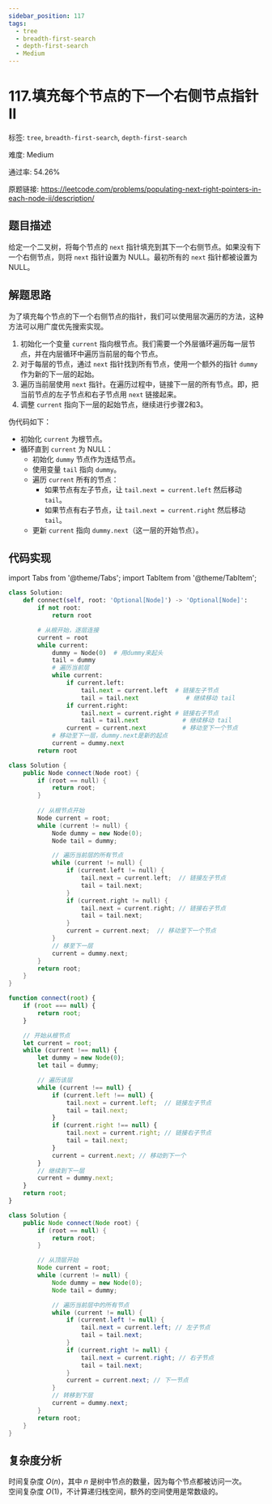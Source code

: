 ```yaml
---
sidebar_position: 117
tags:
  - tree
  - breadth-first-search
  - depth-first-search
  - Medium
---
```


# 117.填充每个节点的下一个右侧节点指针 II

标签: `tree`, `breadth-first-search`, `depth-first-search`

难度: Medium

通过率: 54.26%

原题链接: https://leetcode.com/problems/populating-next-right-pointers-in-each-node-ii/description/

## 题目描述
给定一个二叉树，将每个节点的 `next` 指针填充到其下一个右侧节点。如果没有下一个右侧节点，则将 `next` 指针设置为 NULL。最初所有的 `next` 指针都被设置为 NULL。

## 解题思路
为了填充每个节点的下一个右侧节点的指针，我们可以使用层次遍历的方法，这种方法可以用广度优先搜索实现。

1. 初始化一个变量 `current` 指向根节点。我们需要一个外层循环遍历每一层节点，并在内层循环中遍历当前层的每个节点。
2. 对于每层的节点，通过 `next` 指针找到所有节点，使用一个额外的指针 `dummy` 作为新的下一层的起始。
3. 遍历当前层使用 `next` 指针。在遍历过程中，链接下一层的所有节点。即，把当前节点的左子节点和右子节点用 `next` 链接起来。
4. 调整 `current` 指向下一层的起始节点，继续进行步骤2和3。

伪代码如下：

- 初始化 `current` 为根节点。
- 循环直到 `current` 为 NULL：
  - 初始化 `dummy` 节点作为连结节点。
  - 使用变量 `tail` 指向 `dummy`。
  - 遍历 `current` 所有的节点：
    - 如果节点有左子节点，让 `tail.next = current.left` 然后移动 `tail`。
    - 如果节点有右子节点，让 `tail.next = current.right` 然后移动 `tail`。
  - 更新 `current` 指向 `dummy.next`（这一层的开始节点）。

## 代码实现
import Tabs from '@theme/Tabs';
import TabItem from '@theme/TabItem';

<Tabs>
<TabItem value="python" label="Python">

```python
class Solution:  
    def connect(self, root: 'Optional[Node]') -> 'Optional[Node]':
        if not root:
            return root

        # 从根开始，逐层连接
        current = root
        while current:
            dummy = Node(0)  # 用dummy来起头
            tail = dummy
            # 遍历当前层
            while current:
                if current.left:
                    tail.next = current.left  # 链接左子节点
                    tail = tail.next             # 继续移动 tail
                if current.right:
                    tail.next = current.right # 链接右子节点
                    tail = tail.next            # 继续移动 tail
                current = current.next          # 移动至下一个节点
            # 移动至下一层，dummy.next是新的起点
            current = dummy.next
        return root

```

</TabItem>
<TabItem value="cpp" label="C++">

```cpp
class Solution {
    public Node connect(Node root) {
        if (root == null) {
            return root;
        }
        
        // 从根节点开始
        Node current = root;
        while (current != null) {
            Node dummy = new Node(0);
            Node tail = dummy;

            // 遍历当前层的所有节点
            while (current != null) {
                if (current.left != null) {
                    tail.next = current.left;  // 链接左子节点
                    tail = tail.next;
                }
                if (current.right != null) {
                    tail.next = current.right; // 链接右子节点
                    tail = tail.next;
                }
                current = current.next;  // 移动至下一个节点
            }
            // 移至下一层
            current = dummy.next;
        }
        return root;
    }
}
```

</TabItem>
<TabItem value="javascript" label="JavaScript">

```javascript
function connect(root) {
    if (root === null) {
        return root;
    }

    // 开始从根节点
    let current = root;
    while (current !== null) {
        let dummy = new Node(0);
        let tail = dummy;

        // 遍历该层
        while (current !== null) {
            if (current.left !== null) {
                tail.next = current.left;  // 链接左子节点
                tail = tail.next;
            }
            if (current.right !== null) {
                tail.next = current.right; // 链接右子节点
                tail = tail.next;
            }
            current = current.next; // 移动到下一个
        }
        // 继续到下一层
        current = dummy.next;
    }
    return root;
}
```

</TabItem>
<TabItem value="java" label="Java">

```java
class Solution {
    public Node connect(Node root) {
        if (root == null) {
            return root;
        }

        // 从顶层开始
        Node current = root;
        while (current != null) {
            Node dummy = new Node(0);
            Node tail = dummy;

            // 遍历当前层中的所有节点
            while (current != null) {
                if (current.left != null) {
                    tail.next = current.left; // 左子节点
                    tail = tail.next;
                }
                if (current.right != null) {
                    tail.next = current.right; // 右子节点
                    tail = tail.next;
                }
                current = current.next; // 下一节点
            }
            // 转移到下层
            current = dummy.next;
        }
        return root;
    }
}
```

</TabItem>
</Tabs>

## 复杂度分析
时间复杂度 $O(n)$，其中 $n$ 是树中节点的数量，因为每个节点都被访问一次。  
空间复杂度 $O(1)$，不计算递归栈空间，额外的空间使用是常数级的。
